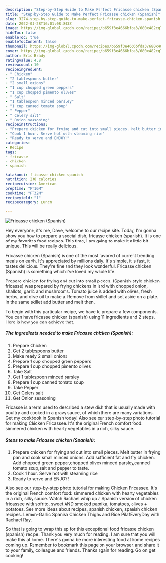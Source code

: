 ```yaml
---
description: "Step-by-Step Guide to Make Perfect Fricasse chicken (Spanish)"
title: "Step-by-Step Guide to Make Perfect Fricasse chicken (Spanish)"
slug: 3274-step-by-step-guide-to-make-perfect-fricasse-chicken-spanish
date: 2022-03-28T16:01:08.803Z
image: https://img-global.cpcdn.com/recipes/b659f3e4666bfda3/680x482cq70/fricasse-chicken-spanish-recipe-main-photo.jpg
hideToc: false
enableToc: true
enableTocContent: false
thumbnail: https://img-global.cpcdn.com/recipes/b659f3e4666bfda3/680x482cq70/fricasse-chicken-spanish-recipe-main-photo.jpg
cover: https://img-global.cpcdn.com/recipes/b659f3e4666bfda3/680x482cq70/fricasse-chicken-spanish-recipe-main-photo.jpg
author: Eric Brady
ratingvalue: 4.8
reviewcount: 10
recipeingredient:
- " Chicken"
- "2 tablespoons butter"
- "2 small onions"
- "1 cup chopped green peppers"
- "1 cup chopped pimento olives"
- " Salt"
- "1 tablespoon minced parsley"
- "1 cup canned tomato soup"
- " Pepper"
- " Celery salt"
- " Onion seasoning"
recipeinstructions:
- "Prepare chicken for frying and cut into small pieces. Melt butter in frying pan and cook small minced onions. Add sufficient fat and fry chicken. Add chopped green pepper,chopped olives minced parsley,canned tomato soup,salt and pepper to taste."
- "Cook 1 hour. Serve hot with steaming rice"
- "Ready to serve and ENJOY!"
categories:
- Recipe
tags:
- fricasse
- chicken
- spanish

katakunci: fricasse chicken spanish 
nutrition: 238 calories
recipecuisine: American
preptime: "PT16M"
cooktime: "PT32M"
recipeyield: "1"
recipecategory: Lunch

---
```



![Fricasse chicken (Spanish)](https://img-global.cpcdn.com/recipes/b659f3e4666bfda3/680x482cq70/fricasse-chicken-spanish-recipe-main-photo.jpg)

Hey everyone, it's me, Dave, welcome to our recipe site. Today, I'm gonna show you how to prepare a special dish, fricasse chicken (spanish). It is one of my favorites food recipes. This time, I am going to make it a little bit unique. This will be really delicious.

Fricasse chicken (Spanish) is one of the most favored of current trending meals on earth. It's appreciated by millions daily. It's simple, it is fast, it tastes delicious. They're fine and they look wonderful. Fricasse chicken (Spanish) is something which I've loved my whole life.

Prepare chicken for frying and cut into small pieces. (Spanish-style chicken fricasse) was prepared by frying chickens in lard with chopped onion, shallots, garlic and mushrooms. Tomato juice is added with olives, fresh herbs, and olive oil to make a. Remove from skillet and set aside on a plate. In the same skillet add butter and melt then.


To begin with this particular recipe, we have to prepare a few components. You can have fricasse chicken (spanish) using 11 ingredients and 2 steps. Here is how you can achieve that.

<!--inarticleads1-->

##### The ingredients needed to make Fricasse chicken (Spanish):

1. Prepare  Chicken
1. Get 2 tablespoons butter
1. Make ready 2 small onions
1. Prepare 1 cup chopped green peppers
1. Prepare 1 cup chopped pimento olives
1. Take  Salt
1. Get 1 tablespoon minced parsley
1. Prepare 1 cup canned tomato soup
1. Take  Pepper
1. Get  Celery salt
1. Get  Onion seasoning


Fricasse is a term used to described a stew dish that is usually made with poultry and cooked in a gravy sauce, of which there are many variations. Get my cookbook in Spanish today! Also see our step-by-step photo tutorial for making Chicken Fricassee. It&#39;s the original French comfort food: simmered chicken with hearty vegetables in a rich, silky sauce. 

<!--inarticleads2-->

##### Steps to make Fricasse chicken (Spanish):

1. Prepare chicken for frying and cut into small pieces. Melt butter in frying pan and cook small minced onions. Add sufficient fat and fry chicken. Add chopped green pepper,chopped olives minced parsley,canned tomato soup,salt and pepper to taste.
1. Cook 1 hour. Serve hot with steaming rice
1. Ready to serve and ENJOY!

Also see our step-by-step photo tutorial for making Chicken Fricassee. It&#39;s the original French comfort food: simmered chicken with hearty vegetables in a rich, silky sauce. Watch Rachael whip up a Spanish version of chicken fricassee with sofrito, sweet AND smoked paprika, tomatoes, olives + potatoes. See more ideas about recipes, spanish chicken, spanish chicken recipes. Lemon-Garlic Spanish Chicken Thighs and Rice PilafEveryDay with Rachael Ray. 

So that is going to wrap this up for this exceptional food fricasse chicken (spanish) recipe. Thank you very much for reading. I am sure that you will make this at home. There's gonna be more interesting food at home recipes coming up. Remember to bookmark this page on your browser, and share it to your family, colleague and friends. Thanks again for reading. Go on get cooking!
